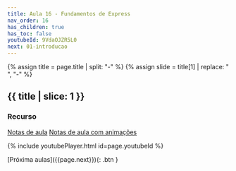 ```yaml
---
title: Aula 16 - Fundamentos de Express
nav_order: 16
has_children: true
has_toc: false
youtubeId: 9VdaOJZR5L0
next: 01-introducao
---
```


{% assign title = page.title | split: "-" %}
{% assign slide =  title[1] | replace: " ", "-" %}

## {{ title | slice: 1 }}


### Recurso

<span class="fs-3">
  <a href="{{site.baseurl}}/assets/downloads/{{ page.nav_order }}{{ slide }}.pdf" class="btn" target="_blank">Notas de aula</a>
  <a href="https://www.icloud.com/keynote/0ZcLDhsc3H0ViHx_ZJuH-bKnw#10-Fundamentos-de-Express" class="btn" target="_blank">Notas de aula com animações</a>
</span>

{% include youtubePlayer.html id=page.youtubeId %}

<span class="fs-3 float-right">
[Próxima aulas]({{page.next}}){: .btn }
</span>


